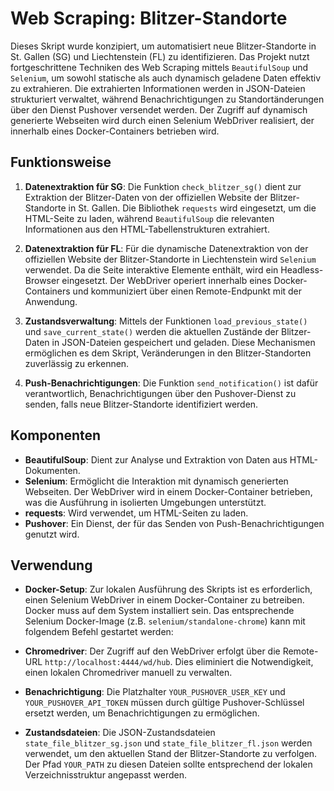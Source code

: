 # Web Scraping: Blitzer-Standorte

Dieses Skript wurde konzipiert, um automatisiert neue Blitzer-Standorte in St. Gallen (SG) und Liechtenstein (FL) zu identifizieren. Das Projekt nutzt fortgeschrittene Techniken des Web Scraping mittels `BeautifulSoup` und `Selenium`, um sowohl statische als auch dynamisch geladene Daten effektiv zu extrahieren. Die extrahierten Informationen werden in JSON-Dateien strukturiert verwaltet, während Benachrichtigungen zu Standortänderungen über den Dienst Pushover versendet werden. Der Zugriff auf dynamisch generierte Webseiten wird durch einen Selenium WebDriver realisiert, der innerhalb eines Docker-Containers betrieben wird.

## Funktionsweise

1. **Datenextraktion für SG**: Die Funktion `check_blitzer_sg()` dient zur Extraktion der Blitzer-Daten von der offiziellen Website der Blitzer-Standorte in St. Gallen. Die Bibliothek `requests` wird eingesetzt, um die HTML-Seite zu laden, während `BeautifulSoup` die relevanten Informationen aus den HTML-Tabellenstrukturen extrahiert.

2. **Datenextraktion für FL**: Für die dynamische Datenextraktion von der offiziellen Website der Blitzer-Standorte in Liechtenstein wird `Selenium` verwendet. Da die Seite interaktive Elemente enthält, wird ein Headless-Browser eingesetzt. Der WebDriver operiert innerhalb eines Docker-Containers und kommuniziert über einen Remote-Endpunkt mit der Anwendung.

3. **Zustandsverwaltung**: Mittels der Funktionen `load_previous_state()` und `save_current_state()` werden die aktuellen Zustände der Blitzer-Daten in JSON-Dateien gespeichert und geladen. Diese Mechanismen ermöglichen es dem Skript, Veränderungen in den Blitzer-Standorten zuverlässig zu erkennen.

4. **Push-Benachrichtigungen**: Die Funktion `send_notification()` ist dafür verantwortlich, Benachrichtigungen über den Pushover-Dienst zu senden, falls neue Blitzer-Standorte identifiziert werden.

## Komponenten

- **BeautifulSoup**: Dient zur Analyse und Extraktion von Daten aus HTML-Dokumenten.
- **Selenium**: Ermöglicht die Interaktion mit dynamisch generierten Webseiten. Der WebDriver wird in einem Docker-Container betrieben, was die Ausführung in isolierten Umgebungen unterstützt.
- **requests**: Wird verwendet, um HTML-Seiten zu laden.
- **Pushover**: Ein Dienst, der für das Senden von Push-Benachrichtigungen genutzt wird.

## Verwendung

- **Docker-Setup**: Zur lokalen Ausführung des Skripts ist es erforderlich, einen Selenium WebDriver in einem Docker-Container zu betreiben. Docker muss auf dem System installiert sein. Das entsprechende Selenium Docker-Image (z.B. `selenium/standalone-chrome`) kann mit folgendem Befehl gestartet werden:
  
- **Chromedriver**: Der Zugriff auf den WebDriver erfolgt über die Remote-URL `http://localhost:4444/wd/hub`. Dies eliminiert die Notwendigkeit, einen lokalen Chromedriver manuell zu verwalten.

- **Benachrichtigung**: Die Platzhalter `YOUR_PUSHOVER_USER_KEY` und `YOUR_PUSHOVER_API_TOKEN` müssen durch gültige Pushover-Schlüssel ersetzt werden, um Benachrichtigungen zu ermöglichen.

- **Zustandsdateien**: Die JSON-Zustandsdateien `state_file_blitzer_sg.json` und `state_file_blitzer_fl.json` werden verwendet, um den aktuellen Stand der Blitzer-Standorte zu verfolgen. Der Pfad `YOUR_PATH` zu diesen Dateien sollte entsprechend der lokalen Verzeichnisstruktur angepasst werden.

